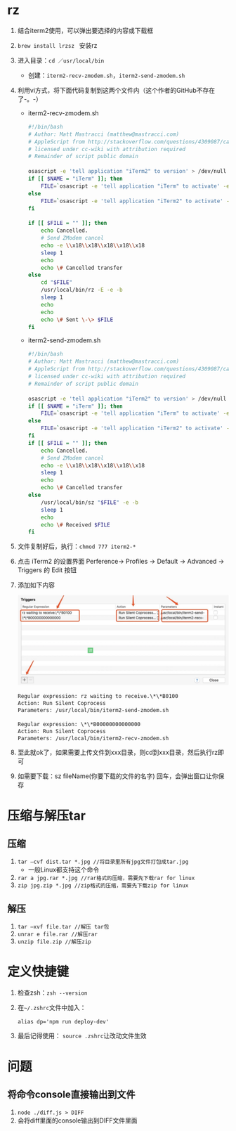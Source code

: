 # rz

1. 结合iterm2使用，可以弹出要选择的内容或下载框

2. `brew install lrzsz ` 安装rz

3. 进入目录：`cd ／usr/local/bin`

   - 创建：`iterm2-recv-zmodem.sh`，`iterm2-send-zmodem.sh`

4. 利用vi方式，将下面代码复制到这两个文件内（这个作者的GitHub不存在了-。-）

   - iterm2-recv-zmodem.sh

     ```bash
     #!/bin/bash
     # Author: Matt Mastracci (matthew@mastracci.com)
     # AppleScript from http://stackoverflow.com/questions/4309087/cancel-button-on-osascript-in-a-bash-script
     # licensed under cc-wiki with attribution required 
     # Remainder of script public domain
     
     osascript -e 'tell application "iTerm2" to version' > /dev/null 2>&1 && NAME=iTerm2 || NAME=iTerm
     if [[ $NAME = "iTerm" ]]; then
         FILE=`osascript -e 'tell application "iTerm" to activate' -e 'tell application "iTerm" to set thefile to choose folder with prompt "Choose a folder to place received files in"' -e "do shell script (\"echo \"&(quoted form of POSIX path of thefile as Unicode text)&\"\")"`
     else
         FILE=`osascript -e 'tell application "iTerm2" to activate' -e 'tell application "iTerm2" to set thefile to choose folder with prompt "Choose a folder to place received files in"' -e "do shell script (\"echo \"&(quoted form of POSIX path of thefile as Unicode text)&\"\")"`
     fi
     
     if [[ $FILE = "" ]]; then
         echo Cancelled.
         # Send ZModem cancel
         echo -e \\x18\\x18\\x18\\x18\\x18
         sleep 1
         echo
         echo \# Cancelled transfer
     else
         cd "$FILE"
         /usr/local/bin/rz -E -e -b
         sleep 1
         echo
         echo
         echo \# Sent \-\> $FILE
     fi
     ```

   - iterm2-send-zmodem.sh

     ```bash
     #!/bin/bash
     # Author: Matt Mastracci (matthew@mastracci.com)
     # AppleScript from http://stackoverflow.com/questions/4309087/cancel-button-on-osascript-in-a-bash-script
     # licensed under cc-wiki with attribution required 
     # Remainder of script public domain
     
     osascript -e 'tell application "iTerm2" to version' > /dev/null 2>&1 && NAME=iTerm2 || NAME=iTerm
     if [[ $NAME = "iTerm" ]]; then
         FILE=`osascript -e 'tell application "iTerm" to activate' -e 'tell application "iTerm" to set thefile to choose file with prompt "Choose a file to send"' -e "do shell script (\"echo \"&(quoted form of POSIX path of thefile as Unicode text)&\"\")"`
     else
         FILE=`osascript -e 'tell application "iTerm2" to activate' -e 'tell application "iTerm2" to set thefile to choose file with prompt "Choose a file to send"' -e "do shell script (\"echo \"&(quoted form of POSIX path of thefile as Unicode text)&\"\")"`
     fi
     if [[ $FILE = "" ]]; then
         echo Cancelled.
         # Send ZModem cancel
         echo -e \\x18\\x18\\x18\\x18\\x18
         sleep 1
         echo
         echo \# Cancelled transfer
     else
         /usr/local/bin/sz "$FILE" -e -b
         sleep 1
         echo
         echo \# Received $FILE
     fi 
     ```

5. 文件复制好后，执行：`chmod 777 iterm2-*`

6. 点击 iTerm2 的设置界面 Perference-> Profiles -> Default -> Advanced -> Triggers 的 Edit 按钮

7. 添加如下内容

   ![image-20200207161514329](1-命令介绍.assets/image-20200207161514329.png)

   ```
   Regular expression: rz waiting to receive.\*\*B0100
   Action: Run Silent Coprocess
   Parameters: /usr/local/bin/iterm2-send-zmodem.sh
   
   Regular expression: \*\*B00000000000000
   Action: Run Silent Coprocess
   Parameters: /usr/local/bin/iterm2-recv-zmodem.sh
   ```

8. 至此就ok了，如果需要上传文件到xxx目录，则cd到xxx目录，然后执行rz即可

9. 如需要下载：sz fileName(你要下载的文件的名字) 回车，会弹出窗口让你保存





# 压缩与解压tar

## 压缩

1. `tar –cvf dist.tar *.jpg //将目录里所有jpg文件打包成tar.jpg`
   - 一般Linux都支持这个命令
2. `rar a jpg.rar *.jpg //rar格式的压缩，需要先下载rar for linux`
3. `zip jpg.zip *.jpg //zip格式的压缩，需要先下载zip for linux`

## 解压

1. `tar –xvf file.tar //解压 tar包`
2. `unrar e file.rar //解压rar`
3. `unzip file.zip //解压zip`

# 定义快捷键

1. 检查zsh：`zsh --version`

2. 在`~/.zshrc`文件中加入：

   ```
   alias dp='npm run deploy-dev'
   ```

3. 最后记得使用： `source .zshrc`让改动文件生效

# 问题

## 将命令console直接输出到文件

1. `node ./diff.js > DIFF`
2. 会将diff里面的console输出到DIFF文件里面